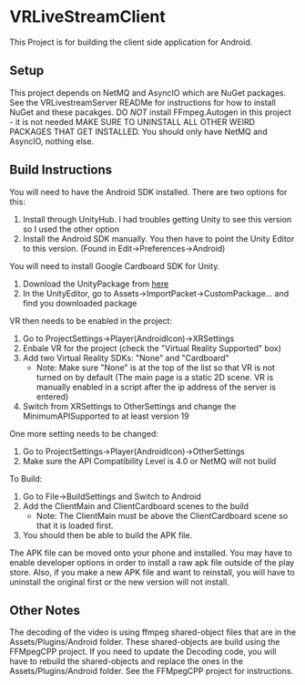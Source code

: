 # VRLiveStreamClient

This Project is for building the client side application for Android.

## Setup

This project depends on NetMQ and AsyncIO which are NuGet packages. See the 
VRLivestreamServer READMe for instructions for how to install NuGet and these
pacakges. DO _NOT_ install FFmpeg.Autogen in this project - it is not needed
MAKE SURE TO UNINSTALL ALL OTHER WEIRD PACKAGES THAT GET INSTALLED.
You should only have NetMQ and AsyncIO, nothing else.

## Build Instructions

You will need to have the Android SDK installed. There are two options for this:

1. Install through UnityHub. I had troubles getting Unity to see this version
   so I used the other option
1. Install the Android SDK manually. You then have to point the Unity Editor
   to this version. (Found in Edit->Preferences->Android)

You will need to install Google Cardboard SDK for Unity.

1. Download the UnityPackage from [here](https://github.com/googlevr/gvr-unity-sdk/releases)
1. In the UnityEditor, go to Assets->ImportPacket->CustomPackage... and find you downloaded package

VR then needs to be enabled in the project:

1. Go to ProjectSettings->Player(AndroidIcon)->XRSettings
1. Enbale VR for the project (check the "Virtual Reality Supported" box)
1. Add two Virtual Reality SDKs: "None" and "Cardboard"
   - Note: Make sure "None" is at the top of the list so that VR is not turned on
    by default (The main page is a static 2D scene. VR is manually enabled in a script
    after the ip address of the server is entered)
1. Switch from XRSettings to OtherSettings and change the MinimumAPISupported to at least
   version 19

One more setting needs to be changed:

1. Go to ProjectSettings->Player(AndroidIcon)->OtherSettings
1. Make sure the API Compatibility Level is 4.0 or NetMQ will not build

To Build:

1. Go to File->BuildSettings and Switch to Android
1. Add the ClientMain and ClientCardboard scenes to the build
   - Note: The ClientMain must be above the ClientCardboard scene so that it is loaded
    first.
1. You should then be able to build the APK file.

The APK file can be moved onto your phone and installed. You may have to enable developer
options in order to install a raw apk file outside of the play store. Also, if you make 
a new APK file and want to reinstall, you will have to uninstall the original first
or the new version will not install.

## Other Notes

The decoding of the video is using ffmpeg shared-object files that are in the 
Assets/Plugins/Android folder. These shared-objects are build using the FFMpegCPP 
project. If you need to update the Decoding code, you will have to rebuild the shared-objects
and replace the ones in the Assets/Plugins/Android folder. See the FFMpegCPP project
for instructions.
